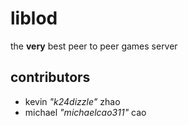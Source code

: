 liblod
======

the **very** best peer to peer games server

contributors
------------
* kevin *"k24dizzle"* zhao
* michael *"michaelcao311"* cao
